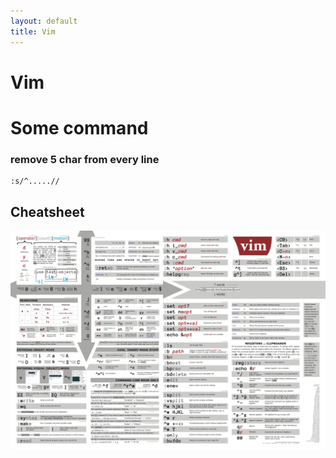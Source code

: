 ```yaml
---
layout: default
title: Vim
---
```

# Vim
# Some command 
### remove 5 char from every line
```vim
:s/^.....//
```



## Cheatsheet
![vim cheatsheet](media/vim%20cheatsheet.png)

